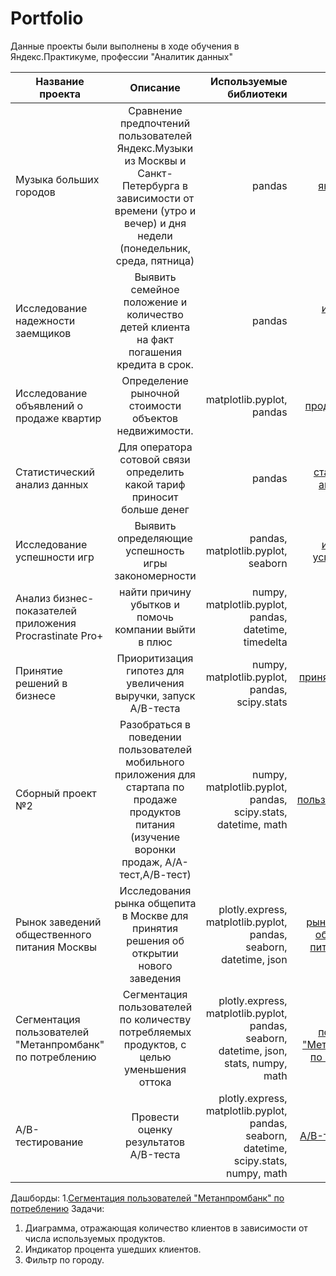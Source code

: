 # Portfolio
Данные проекты были выполнены в ходе обучения в Яндекс.Практикуме, профессии "Аналитик данных"

| Название проекта       | Описание           | Используемые библиотеки | Ссылки на проекты |
| -----------------------|:------------------:| -----------------------:|-----------------------:|
| Музыка больших городов | Сравнение предпочтений пользователей Яндекс.Музыки из Москвы и Санкт-Петербурга в зависимости от времени (утро и вечер) и дня недели (понедельник, среда, пятница)                 | pandas                  | [яндекс музыка ](https://github.com/Samoylowao/Portfolio/tree/main/yandex_music)                |
| Исследование надежности заемщиков| Выявить семейное положение и количество детей клиента на факт погашения кредита в срок. |   pandas | [исследование надежности заемщиков](https://github.com/Samoylowao/Portfolio/tree/main/borrower%20reliability%20study)                |
| Исследование объявлений о продаже квартир| Определение рыночной стоимости объектов недвижимости.         |matplotlib.pyplot, pandas |[продажи квартир ](https://github.com/Samoylowao/Portfolio/tree/main/sale%20of%20apartments)               |
| Статистический анализ данных| Для оператора сотовой связи определить какой тариф приносит больше денег| pandas |[статистический анализ данных ](https://github.com/Samoylowao/Portfolio/tree/main/statistical%20analysis)              |
| Исследование успешности игр | Выявить определяющие успешность игры закономерности| pandas, matplotlib.pyplot, seaborn | [исследование успешности игр ](https://github.com/Samoylowao/Portfolio/tree/main/Game%20success%20research)             |
| Анализ бизнес-показателей приложения Procrastinate Pro+ | найти причину убытков и помочь компании выйти в плюс| numpy, matplotlib.pyplot, pandas, datetime, timedelta | [анализ бизне показателей приложения](https://github.com/Samoylowao/Portfolio/tree/main/Business%20performance%20analysis)|
| Принятие решений в бизнесе | Приоритизация гипотез для увеличения выручки, запуск A/B-теста| numpy, matplotlib.pyplot, pandas, scipy.stats | [принятие решений в бизнесе](https://github.com/Samoylowao/Portfolio/tree/main/Business%20Decision%20Making.)|
| Сборный проект №2 |Разобраться в поведении пользователей мобильного приложения для стартапа по продаже продуктов питания (изучение воронки продаж, А/А-тест,А/В-тест)| numpy, matplotlib.pyplot, pandas, scipy.stats, datetime, math | [анализ пользовательского поведения](https://github.com/Samoylowao/Portfolio/tree/main/User%20behavior%20analysis)|
| Рынок заведений общественного питания Москвы | Исследования рынка общепита в Москве для принятия решения об открытии нового заведения| plotly.express, matplotlib.pyplot, pandas, seaborn, datetime, json | [рынок заведений общественного питания Москвы](https://github.com/Samoylowao/Portfolio/tree/main/Moscow%20restaurant%20market)|
| Сегментация пользователей "Метанпромбанк" по потреблению | Сегментация пользователей по количеству потребляемых продуктов, с целью уменьшения оттока| plotly.express, matplotlib.pyplot, pandas, seaborn, datetime, json, stats, numpy, math | [Сегментация пользователей "Метанпромбанк" по потреблению](https://github.com/Samoylowao/Portfolio/tree/main/Banks%20Final)|
| A/B-тестирование | Провести оценку результатов A/B-теста| plotly.express, matplotlib.pyplot, pandas, seaborn, datetime, scipy.stats, numpy, math | [A/B-тестирование](https://github.com/Samoylowao/Portfolio/blob/main/AB%20test%20final/AB%20%D1%82%D0%B5%D1%81%D1%82%20%D1%84%D0%B8%D0%BD%D0%B0%D0%BB.ipynb)|

Дашборды:
1.[Сегментация пользователей "Метанпромбанк" по потреблению]( https://public.tableau.com/views/banks_16734487180560/Dashboard1?:language=en-US&:display_count=n&:origin=viz_share_link) 
Задачи: 
1. Диаграмма, отражающая количество клиентов в зависимости от числа используемых продуктов.
2. Индикатор процента ушедших клиентов.
3. Фильтр по городу.
